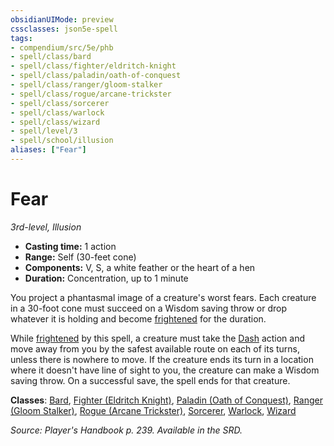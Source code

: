 ```yaml
---
obsidianUIMode: preview
cssclasses: json5e-spell
tags:
- compendium/src/5e/phb
- spell/class/bard
- spell/class/fighter/eldritch-knight
- spell/class/paladin/oath-of-conquest
- spell/class/ranger/gloom-stalker
- spell/class/rogue/arcane-trickster
- spell/class/sorcerer
- spell/class/warlock
- spell/class/wizard
- spell/level/3
- spell/school/illusion
aliases: ["Fear"]
---
```

# Fear
*3rd-level, Illusion*  

- **Casting time:** 1 action
- **Range:** Self (30-feet cone)
- **Components:** V, S, a white feather or the heart of a hen
- **Duration:** Concentration, up to 1 minute

You project a phantasmal image of a creature's worst fears. Each creature in a 30-foot cone must succeed on a Wisdom saving throw or drop whatever it is holding and become [frightened](2.%20GM%20Tools/Misc%20DND%20Handbook/compendium/rules/conditions.md#frightened) for the duration.

While [frightened](2.%20GM%20Tools/Misc%20DND%20Handbook/compendium/rules/conditions.md#frightened) by this spell, a creature must take the [Dash](2.%20GM%20Tools/Misc%20DND%20Handbook/compendium/rules/actions.md#Dash) action and move away from you by the safest available route on each of its turns, unless there is nowhere to move. If the creature ends its turn in a location where it doesn't have line of sight to you, the creature can make a Wisdom saving throw. On a successful save, the spell ends for that creature.

**Classes**: [Bard](/compendium/classes/bard.md), [Fighter (Eldritch Knight)](/compendium/classes/fighter-eldritch-knight.md), [Paladin (Oath of Conquest)](/compendium/classes/paladin-oath-of-conquest-xge.md), [Ranger (Gloom Stalker)](/compendium/classes/ranger-gloom-stalker-xge.md), [Rogue (Arcane Trickster)](/compendium/classes/rogue-arcane-trickster.md), [Sorcerer](/compendium/classes/sorcerer.md), [Warlock](/compendium/classes/warlock.md), [Wizard](/compendium/classes/wizard.md)

*Source: Player's Handbook p. 239. Available in the SRD.*